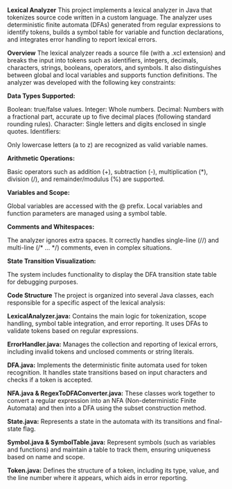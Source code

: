 **Lexical Analyzer**
This project implements a lexical analyzer in Java that tokenizes source code written in a custom language. The analyzer uses deterministic finite automata (DFAs) generated from regular expressions to identify tokens, builds a symbol table for variable and function declarations, and integrates error handling to report lexical errors.

**Overview**
The lexical analyzer reads a source file (with a .xcl extension) and breaks the input into tokens such as identifiers, integers, decimals, characters, strings, booleans, operators, and symbols. It also distinguishes between global and local variables and supports function definitions. The analyzer was developed with the following key constraints:

**Data Types Supported:**

Boolean: true/false values.
Integer: Whole numbers.
Decimal: Numbers with a fractional part, accurate up to five decimal places (following standard rounding rules).
Character: Single letters and digits enclosed in single quotes.
Identifiers:

Only lowercase letters (a to z) are recognized as valid variable names.

**Arithmetic Operations:**

Basic operators such as addition (+), subtraction (-), multiplication (*), division (/), and remainder/modulus (%) are supported.

**Variables and Scope:**

Global variables are accessed with the @ prefix.
Local variables and function parameters are managed using a symbol table.

**Comments and Whitespaces:**

The analyzer ignores extra spaces.
It correctly handles single-line (//) and multi-line (/* ... */) comments, even in complex situations.

**State Transition Visualization:**

The system includes functionality to display the DFA transition state table for debugging purposes.

**Code Structure**
The project is organized into several Java classes, each responsible for a specific aspect of the lexical analysis:

**LexicalAnalyzer.java:**
Contains the main logic for tokenization, scope handling, symbol table integration, and error reporting. It uses DFAs to validate tokens based on regular expressions.

**ErrorHandler.java:**
Manages the collection and reporting of lexical errors, including invalid tokens and unclosed comments or string literals.

**DFA.java:**
Implements the deterministic finite automata used for token recognition. It handles state transitions based on input characters and checks if a token is accepted.

**NFA.java & RegexToDFAConverter.java:**
These classes work together to convert a regular expression into an NFA (Non-deterministic Finite Automata) and then into a DFA using the subset construction method.

**State.java:**
Represents a state in the automata with its transitions and final-state flag.

**Symbol.java & SymbolTable.java:**
Represent symbols (such as variables and functions) and maintain a table to track them, ensuring uniqueness based on name and scope.

**Token.java:**
Defines the structure of a token, including its type, value, and the line number where it appears, which aids in error reporting.

